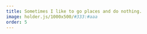 ```yaml
---
title: Sometimes I like to go places and do nothing.
image: holder.js/1000x500/#333:#aaa
order: 5
---
```

